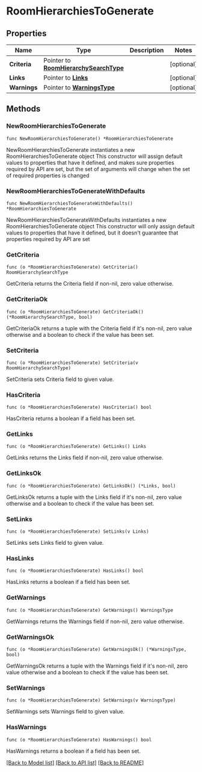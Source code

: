 # RoomHierarchiesToGenerate

## Properties

Name | Type | Description | Notes
------------ | ------------- | ------------- | -------------
**Criteria** | Pointer to [**RoomHierarchySearchType**](RoomHierarchySearchType.md) |  | [optional] 
**Links** | Pointer to [**Links**](Links.md) |  | [optional] 
**Warnings** | Pointer to [**WarningsType**](WarningsType.md) |  | [optional] 

## Methods

### NewRoomHierarchiesToGenerate

`func NewRoomHierarchiesToGenerate() *RoomHierarchiesToGenerate`

NewRoomHierarchiesToGenerate instantiates a new RoomHierarchiesToGenerate object
This constructor will assign default values to properties that have it defined,
and makes sure properties required by API are set, but the set of arguments
will change when the set of required properties is changed

### NewRoomHierarchiesToGenerateWithDefaults

`func NewRoomHierarchiesToGenerateWithDefaults() *RoomHierarchiesToGenerate`

NewRoomHierarchiesToGenerateWithDefaults instantiates a new RoomHierarchiesToGenerate object
This constructor will only assign default values to properties that have it defined,
but it doesn't guarantee that properties required by API are set

### GetCriteria

`func (o *RoomHierarchiesToGenerate) GetCriteria() RoomHierarchySearchType`

GetCriteria returns the Criteria field if non-nil, zero value otherwise.

### GetCriteriaOk

`func (o *RoomHierarchiesToGenerate) GetCriteriaOk() (*RoomHierarchySearchType, bool)`

GetCriteriaOk returns a tuple with the Criteria field if it's non-nil, zero value otherwise
and a boolean to check if the value has been set.

### SetCriteria

`func (o *RoomHierarchiesToGenerate) SetCriteria(v RoomHierarchySearchType)`

SetCriteria sets Criteria field to given value.

### HasCriteria

`func (o *RoomHierarchiesToGenerate) HasCriteria() bool`

HasCriteria returns a boolean if a field has been set.

### GetLinks

`func (o *RoomHierarchiesToGenerate) GetLinks() Links`

GetLinks returns the Links field if non-nil, zero value otherwise.

### GetLinksOk

`func (o *RoomHierarchiesToGenerate) GetLinksOk() (*Links, bool)`

GetLinksOk returns a tuple with the Links field if it's non-nil, zero value otherwise
and a boolean to check if the value has been set.

### SetLinks

`func (o *RoomHierarchiesToGenerate) SetLinks(v Links)`

SetLinks sets Links field to given value.

### HasLinks

`func (o *RoomHierarchiesToGenerate) HasLinks() bool`

HasLinks returns a boolean if a field has been set.

### GetWarnings

`func (o *RoomHierarchiesToGenerate) GetWarnings() WarningsType`

GetWarnings returns the Warnings field if non-nil, zero value otherwise.

### GetWarningsOk

`func (o *RoomHierarchiesToGenerate) GetWarningsOk() (*WarningsType, bool)`

GetWarningsOk returns a tuple with the Warnings field if it's non-nil, zero value otherwise
and a boolean to check if the value has been set.

### SetWarnings

`func (o *RoomHierarchiesToGenerate) SetWarnings(v WarningsType)`

SetWarnings sets Warnings field to given value.

### HasWarnings

`func (o *RoomHierarchiesToGenerate) HasWarnings() bool`

HasWarnings returns a boolean if a field has been set.


[[Back to Model list]](../README.md#documentation-for-models) [[Back to API list]](../README.md#documentation-for-api-endpoints) [[Back to README]](../README.md)



